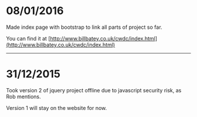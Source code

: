 # 08/01/2016

Made index page with bootstrap to link all parts of project so far.

You can find it at [http://www.billbatey.co.uk/cwdc/index.html](http://www.billbatey.co.uk/cwdc/index.html)

---

# 31/12/2015
 
Took version 2 of jquery project offline due to javascript security risk, as Rob mentions. 

Version 1 will stay on the website for now.
